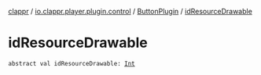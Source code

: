 [clappr](../../index.md) / [io.clappr.player.plugin.control](../index.md) / [ButtonPlugin](index.md) / [idResourceDrawable](./id-resource-drawable.md)

# idResourceDrawable

`abstract val idResourceDrawable: `[`Int`](https://kotlinlang.org/api/latest/jvm/stdlib/kotlin/-int/index.html)